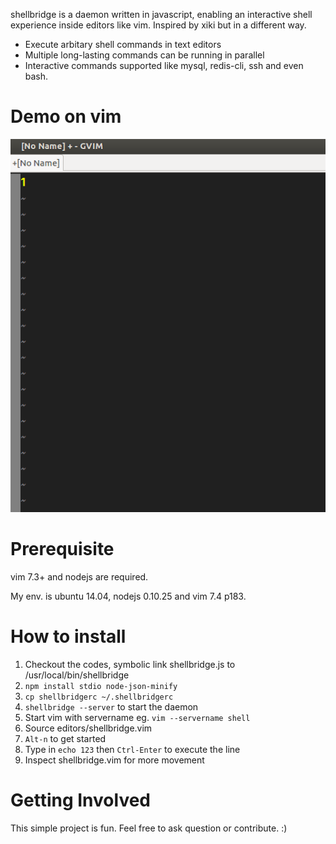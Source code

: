 shellbridge is a daemon written in javascript, enabling an interactive shell experience inside editors like vim. Inspired by xiki but in a different way.

* Execute arbitary shell commands in text editors
* Multiple long-lasting commands can be running in parallel
* Interactive commands supported like mysql, redis-cli, ssh and even bash.


Demo on vim
===========

![alt tag](https://raw.githubusercontent.com/lokikl/shellbridge/master/vim-demo.gif)


Prerequisite
============

vim 7.3+ and nodejs are required.

My env. is ubuntu 14.04, nodejs 0.10.25 and vim 7.4 p183.


How to install
==============

1. Checkout the codes, symbolic link shellbridge.js to /usr/local/bin/shellbridge
2. `npm install stdio node-json-minify`
3. `cp shellbridgerc ~/.shellbridgerc`
4. `shellbridge --server` to start the daemon
5. Start vim with servername eg. `vim --servername shell`
6. Source editors/shellbridge.vim
7. `Alt-n` to get started
8. Type in `echo 123` then `Ctrl-Enter` to execute the line
9. Inspect shellbridge.vim for more movement


Getting Involved
================

This simple project is fun. Feel free to ask question or contribute. :)
